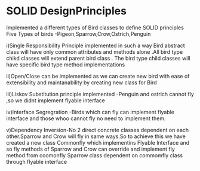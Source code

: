 # SOLID DesignPrinciples
Implemented a different types of Bird classes to define SOLID principles
Five Types of birds -Pigeon,Sparrow,Crow,Ostrich,Penguin

i)Single Responsibility Principle implemented in such a way Bird abstract class will have only common attributes and methods alone .All bird type chikd classes will extend parent bird class . The bird type child classes will have specific bird type method implementations

ii)Open/Close can be implemented as we can create new bird with ease of extensibility and maintanability by creating new class for Bird

iii)Liskov Substitution principle implemented -Penguin and ostrich cannot fly ,so we didnt implement flyable interface 

iv)Interface Segregration -Birds which can fly can implement flyable interface and those whoo cannot fly no need to implement them.

v)Dependency Inversion-No 2 direct concrete classes dependent on each other.Sparrow and Crow will fly in same ways.So to achieve this we have created a new class Commonfly which implementins Flyable Interface and so fly methods of Sparrow and Crow can override and implement fly method from coomonfly
Sparrow class dependent on commomfly class through flyable interface
